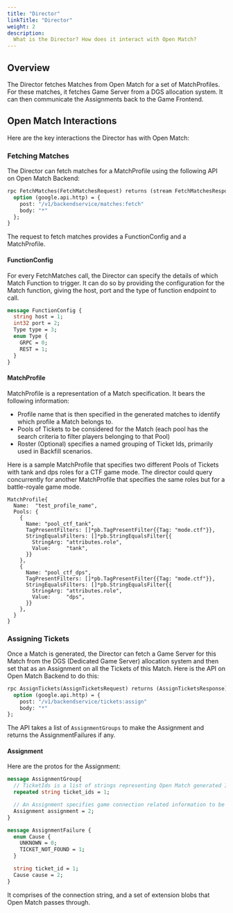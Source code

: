 ```yaml
---
title: "Director"
linkTitle: "Director"
weight: 2
description:
  What is the Director? How does it interact with Open Match?
---
```


## Overview

The Director fetches Matches from Open Match for a set of MatchProfiles. For these matches, it fetches Game Server from a DGS allocation system. It can then communicate the Assignments back to the Game Frontend.

## Open Match Interactions

Here are the key interactions the Director has with Open Match:

### Fetching Matches

The Director can fetch matches for a MatchProfile using the following API on Open Match Backend:

```proto
rpc FetchMatches(FetchMatchesRequest) returns (stream FetchMatchesResponse) {
  option (google.api.http) = {
    post: "/v1/backendservice/matches:fetch"
    body: "*"
  };
}
```

The request to fetch matches provides a FunctionConfig and a MatchProfile.

#### FunctionConfig

For every FetchMatches call, the Director can specify the details of which Match Function to trigger. It can do so by providing the configuration for the Match function, giving the host, port and the type of function endpoint to call.

```proto
message FunctionConfig {
  string host = 1;
  int32 port = 2;
  Type type = 3;
  enum Type {
    GRPC = 0;
    REST = 1;
  }
}
```

#### MatchProfile

MatchProfile is a representation of a Match specification. It bears the following information:

- Profile name that is then specified in the generated matches to identify which profile a Match belongs to.
- Pools of Tickets to be considered for the Match (each pool has the search criteria to filter players belonging to that Pool)
- Roster (Optional) specifies a named grouping of Ticket Ids, primarily used in Backfill scenarios.

Here is a sample MatchProfile that specifies two different Pools of Tickets with tank and dps roles for a CTF game mode. The director could query concurrently for another MatchProfile that specifies the same roles but for a battle-royale game mode.

```golang
MatchProfile{
  Name:  "test_profile_name",
  Pools: {
    {
      Name: "pool_ctf_tank",
      TagPresentFilters: []*pb.TagPresentFilter{{Tag: "mode.ctf"}},
      StringEqualsFilters: []*pb.StringEqualsFilter{{
        StringArg: "attributes.role",
        Value:     "tank",
      }}
    },
    {
      Name: "pool_ctf_dps",
      TagPresentFilters: []*pb.TagPresentFilter{{Tag: "mode.ctf"}},
      StringEqualsFilters: []*pb.StringEqualsFilter{{
        StringArg: "attributes.role",
        Value:     "dps",
      }}
    },
  }
}
```

### Assigning Tickets

Once a Match is generated, the Director can fetch a Game Server for this Match from the DGS (Dedicated Game Server) allocation system and then set that as an Assignment on all the Tickets of this Match. Here is the API on Open Match Backend to do this:

```proto
rpc AssignTickets(AssignTicketsRequest) returns (AssignTicketsResponse) {
  option (google.api.http) = {
    post: "/v1/backendservice/tickets:assign"
    body: "*"
};
```

The API takes a list of `AssignmentGroups` to make the Assignment and returns the AssignmentFailures if any.

#### Assignment

Here are the protos for the Assignment:

```proto
message AssignmentGroup{
  // TicketIds is a list of strings representing Open Match generated Ids which apply to an Assignment.
  repeated string ticket_ids = 1;

  // An Assignment specifies game connection related information to be associated with the TicketIds.
  Assignment assignment = 2;
}

message AssignmentFailure {
  enum Cause {
    UNKNOWN = 0;
    TICKET_NOT_FOUND = 1;
  }

  string ticket_id = 1;
  Cause cause = 2;
}
```

It comprises of the connection string, and a set of extension blobs that Open Match passes through.
